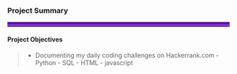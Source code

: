 ### Project Summary
<hr style="border-top: 10px groove blueviolet; margin-top: 1px; margin-bottom: 1px"></hr>

#### Project Objectives
> - Documenting my daily coding challenges on Hackerrank.com
    - Python
    - SQL
    - HTML
    - javascript